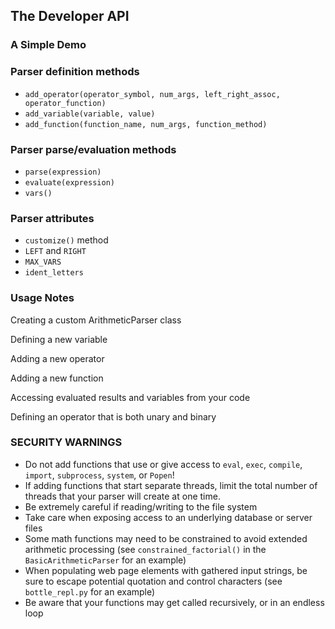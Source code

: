 ## The Developer API


### A Simple Demo


### Parser definition methods

- `add_operator(operator_symbol, num_args, left_right_assoc, operator_function)`
- `add_variable(variable, value)`
- `add_function(function_name, num_args, function_method)`

### Parser parse/evaluation methods

- `parse(expression)`
- `evaluate(expression)`
- `vars()`

### Parser attributes

- `customize()` method
- `LEFT` and `RIGHT`
- `MAX_VARS`
- `ident_letters`


### Usage Notes

Creating a custom ArithmeticParser class

Defining a new variable

Adding a new operator 

Adding a new function

Accessing evaluated results and variables from your code

Defining an operator that is both unary and binary


### SECURITY WARNINGS

  - Do not add functions that use or give access to `eval`, `exec`, `compile`, `import`, `subprocess`, 
    `system`, or `Popen`!
  - If adding functions that start separate threads, limit the total number of threads that
    your parser will create at one time.
  - Be extremely careful if reading/writing to the file system
  - Take care when exposing access to an underlying database or server files
  - Some math functions may need to be constrained to avoid extended arithmetic processing (see 
    `constrained_factorial()` in the `BasicArithmeticParser` for an example)
  - When populating web page elements with gathered input strings, be sure to escape potential quotation and control 
    characters (see `bottle_repl.py` for an example)
  - Be aware that your functions may get called recursively, or in an
    endless loop

